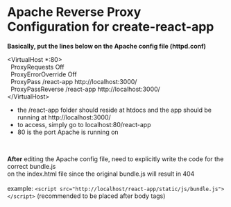 # Apache Reverse Proxy Configuration for create-react-app

<strong>Basically, put the lines below on the Apache config file (httpd.conf)</strong>

&lt;VirtualHost *:80&gt;<br>
&nbsp;&nbsp;ProxyRequests Off<br>
&nbsp;&nbsp;ProxyErrorOverride Off<br>
&nbsp;&nbsp;ProxyPass /react-app http://localhost:3000/<br>
&nbsp;&nbsp;ProxyPassReverse /react-app http://localhost:3000/<br>
&lt;/VirtualHost&gt;<br>


<ul>
<li>the /react-app folder should reside at htdocs and the app should be running at http://localhost:3000/</li>
<li>to access, simply go to localhost:80/react-app</li>
<li>80 is the port Apache is running on</li>
</ul><br>

<strong>After</strong> editing the Apache config file, need to explicitly write the code for the correct bundle.js<br>on the index.html file since the original bundle.js will result in 404<br><br>example: `<script src="http://localhost/react-app/static/js/bundle.js"></script>` (recommended to be placed after body tags)
